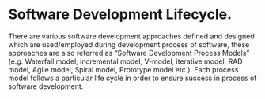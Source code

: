 # Software Development Lifecycle.

There are various software development approaches defined and designed which are used/employed during development process of software, these approaches are also referred as “Software Development Process Models” (e.g. Waterfall model, incremental model, V-model, iterative model, RAD model, Agile model, Spiral model, Prototype model etc.). Each process model follows a particular life cycle in order to ensure success in process of software development.
